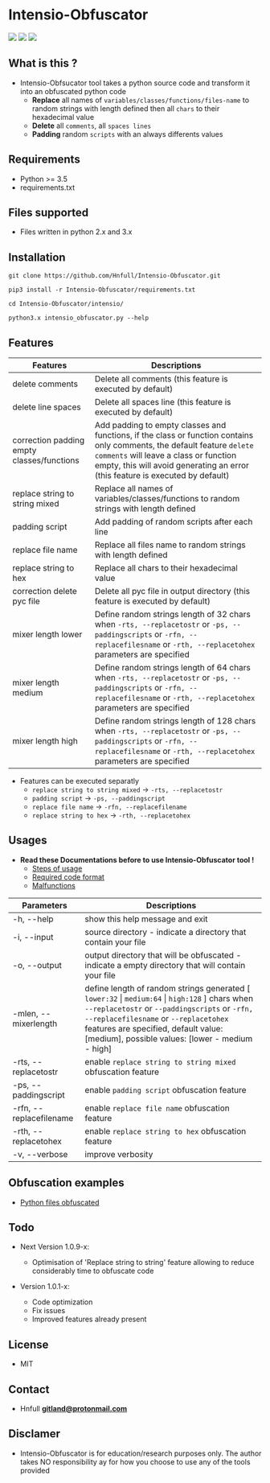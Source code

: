 # Intensio-Obfuscator

![](https://img.shields.io/badge/Python->=3.5-blue.svg)
![](https://img.shields.io/badge/Version-1.0.8.2-green.svg)
![](https://img.shields.io/badge/Licence-MIT-red.svg)

## What is this ?
- Intensio-Obfsucator tool takes a python source code and transform it into an obfuscated python code
  - **Replace** all names of `variables/classes/functions/files-name` to random strings with length defined then all `chars` to their hexadecimal value
  - **Delete** all `comments`, all `spaces lines`
  - **Padding** random `scripts` with an always differents values

## Requirements
- Python >= 3.5
- requirements.txt

## Files supported
- Files written in python 2.x and 3.x 

## Installation
`git clone https://github.com/Hnfull/Intensio-Obfuscator.git`

`pip3 install -r Intensio-Obfuscator/requirements.txt`

`cd Intensio-Obfuscator/intensio/`

`python3.x intensio_obfuscator.py --help`

## Features
| Features | Descriptions |
| ------ | ------ |
| delete comments | Delete all comments (this feature is executed by default) |
| delete line spaces | Delete all spaces line (this feature is executed by default) |
| correction padding empty classes/functions | Add padding to empty classes and functions, if the class or function contains only comments, the default feature `delete comments` will leave a class or function empty, this will avoid generating an error (this feature is executed by default) |
| replace string to string mixed | Replace all names of variables/classes/functions to random strings with length defined|
| padding script | Add padding of random scripts after each line|
| replace file name | Replace all files name to random strings with length defined |
| replace string to hex | Replace all chars to their hexadecimal value |
| correction delete pyc file | Delete all pyc file in output directory (this feature is executed by default) |
| mixer length lower | Define random strings length of 32 chars when `-rts, --replacetostr` or `-ps, --paddingscripts` or `-rfn, --replacefilesname` or `-rth, --replacetohex` parameters are specified |
| mixer length medium | Define random strings length of 64 chars when `-rts, --replacetostr` or `-ps, --paddingscripts` or `-rfn, --replacefilesname` or `-rth, --replacetohex` parameters are specified |
| mixer length high | Define random strings length of 128 chars when `-rts, --replacetostr` or `-ps, --paddingscripts` or `-rfn, --replacefilesname` or `-rth, --replacetohex` parameters are specified |

- Features can be executed separatly
    - `replace string to string mixed` -> `-rts, --replacetostr`
    - `padding script` -> `-ps, --paddingscript`
    - `replace file name` -> `-rfn, --replacefilename`
    - `replace string to hex` -> `-rth, --replacetohex`

## Usages
- **Read these Documentations before to use Intensio-Obfuscator tool !**
    - [Steps of usage](docs/steps_usage/python_steps_usage.md)
    - [Required code format](docs/recommendations/python_code_recommendations.md)
    - [Malfunctions](docs/malfunctions/python_code_malfunctions.md)
    
| Parameters | Descriptions |
| ------ | ------ |
| -h, --help | show this help message and exit |
| -i, --input  | source directory - indicate a directory that contain your file |
| -o, --output | output directory that will be obfuscated - indicate a empty directory that will contain your file |
| -mlen, --mixerlength | define length of random strings generated [ `lower:32` \| `medium:64` \| `high:128` ] chars when `--replacetostr` or `--paddingscripts` or `-rfn, --replacefilesname` or `--replacetohex` features are specified, default value: [medium], possible values: [lower - medium - high]|
| -rts, --replacetostr | enable `replace string to string mixed` obfuscation feature |
| -ps, --paddingscript | enable `padding script` obfuscation feature |
| -rfn, --replacefilename | enable `replace file name` obfuscation feature |
| -rth, --replacetohex | enable `replace string to hex` obfuscation feature |
| -v, --verbose | improve verbosity |

## Obfuscation examples 
- [Python files obfuscated](docs/examples/python_code_examples.md)

## Todo
- Next Version 1.0.9-x:
    - Optimisation of 'Replace string to string' feature allowing to reduce considerably time to obfuscate code

- Version 1.0.1-x:
    - Code optimization
    - Fix issues
    - Improved features already present

## License
- MIT

## Contact
- Hnfull **gitland@protonmail.com**

## Disclamer
- Intensio-Obfuscator is for education/research purposes only. The author takes NO responsibility ay for how you choose to use any of the tools provided
